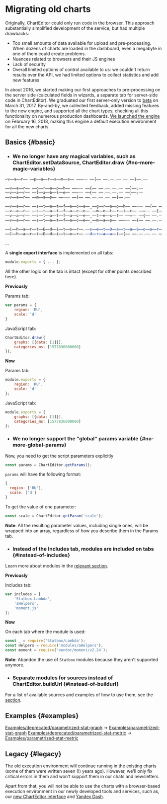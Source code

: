 
# Migrating old charts

Originally, ChartEditor could only run code in the browser.
This approach substantially simplified development of the service, but had multiple drawbacks:
- Too small amounts of data available for upload and pre-processing. When dozens of charts are loaded in the dashboard, even a megabyte in one of them could create problems.
- Nuances related to browsers and their JS engines
- Lack of security
- Overall limited options of control available to us: we couldn't return results over the API, we had limited options to collect statistics and add new features

In about 2016, we started making our first approaches to pre-processing on the server side (calculated fields in wizards, a separate tab for server-side code in ChartEditor).
We graduated our first server-only version to [beta](https://clubs.at.yandex-team.ru/statistics/1206) on March 31, 2017.
By-and-by, we collected feedback, added missing features to the new engine, and supported all the chart types, checking all this functionality on numerous production dashboards.
[We launched the engine](https://clubs.at.yandex-team.ru/statistics/1403) on February 16, 2018, making this engine a default execution environment for all the new charts.


## Basics {#basic}

*
   ### We no longer have any magical variables, such as ChartEditor.setDataSource, ChartEditor.draw {#no-more-magic-variables}

```js
̶v̶̶a̶̶r̶̶ ̶̶p̶̶a̶̶r̶̶a̶̶m̶̶s̶̶ ̶̶=̶̶ ̶̶{̶̶ ̶̶.̶̶.̶̶.̶̶ ̶̶}̶̶;̶̶
```
```js
̶̶v̶̶a̶̶r̶̶ ̶̶g̶̶r̶̶a̶̶p̶̶h̶̶ ̶̶=̶̶ ̶̶{̶̶ ̶̶.̶̶.̶̶.̶̶ ̶̶}̶̶;̶̶
̶̶v̶̶a̶̶r̶̶ ̶̶t̶̶a̶̶b̶̶l̶̶e̶̶ ̶̶=̶̶ ̶̶{̶̶ ̶̶.̶̶.̶̶.̶̶ ̶̶}̶̶;̶̶
̶̶v̶̶a̶̶r̶̶ ̶̶m̶̶a̶̶p̶̶ ̶̶=̶̶ ̶̶{̶̶ ̶̶.̶̶.̶̶.̶̶ ̶̶}̶̶;̶̶
```
```js
̶̶v̶̶a̶̶r̶̶ ̶̶s̶̶t̶̶a̶̶t̶̶f̶̶a̶̶c̶̶e̶̶_̶̶g̶̶r̶̶a̶̶p̶̶h̶̶ ̶̶=̶̶ ̶̶{̶̶ ̶̶.̶̶.̶̶.̶̶ ̶̶}̶̶;̶̶
̶̶v̶̶a̶̶r̶̶ ̶̶s̶̶t̶̶a̶̶t̶̶f̶̶a̶̶c̶̶e̶̶_̶̶m̶̶e̶̶t̶̶r̶̶i̶̶c̶̶ ̶̶=̶̶ ̶̶{̶̶ ̶̶.̶̶.̶̶.̶̶ ̶̶}̶̶;̶̶
̶̶v̶̶a̶̶r̶̶ ̶̶s̶̶t̶̶a̶̶t̶̶f̶̶a̶̶c̶̶e̶̶_̶̶t̶̶e̶̶x̶̶t̶̶ ̶̶=̶̶ ̶̶{̶̶ ̶̶.̶̶.̶̶.̶̶ ̶̶}̶̶;̶̶
̶̶v̶̶a̶̶r̶̶ ̶̶s̶̶t̶̶a̶̶t̶̶f̶̶a̶̶c̶̶e̶̶_̶̶m̶̶a̶̶p̶̶ ̶̶=̶̶ ̶̶{̶̶ ̶̶.̶̶.̶̶.̶̶ ̶̶}̶̶;̶
```
```js
̶̶C̶̶h̶̶a̶̶r̶̶t̶̶E̶̶d̶̶i̶̶t̶̶o̶̶r̶̶.̶̶s̶̶e̶̶t̶̶D̶̶a̶̶t̶̶a̶̶S̶̶o̶̶u̶̶r̶̶c̶̶e̶̶(̶̶{̶̶ ̶̶.̶̶.̶̶.̶̶ ̶̶}̶̶)̶̶
̶̶C̶̶h̶̶a̶̶r̶̶t̶̶E̶̶d̶̶i̶̶t̶̶o̶̶r̶̶.̶̶d̶̶r̶̶a̶̶w̶̶(̶̶{̶̶ ̶̶.̶̶.̶̶.̶̶ ̶̶}̶̶)̶
```
...

A **single export interface** is implemented on all tabs:

```js
module.exports = { ... };
```

All the other logic on the tab is intact (except for other points described here).

**Previously**

Params tab:

```js
var params = {
    region: 'RU',
    scale: 'd'
}
```

JavaScript tab:

```js
ChartEditor.draw({
    graphs: [{data: [1]}],
    categories_ms: [1577836800000]
});
```

**Now**

Params tab:

```js
module.exports = {
    region: 'RU',
    scale: 'd'
};
```

JavaScript tab:

```js
module.exports = {
    graphs: [{data: [1]}],
    categories_ms: [1577836800000]
};
```

*
   ### We no longer support the "global" params variable {#no-more-global-params}

Now, you need to get the script parameters explicitly

```js
const params = ChartEditor.getParams();
```

`params` will have the following format:

```js
{
  region: ['RU'],
  scale: ['d']
}
```

To get the value of one parameter:

```js
const scale = ChartEditor.getParam('scale');
```

**Note**: All the resulting parameter values, including single ones, will be wrapped into an array, regardless of how you describe them in the Params tab.

*
   ### Instead of the Includes tab, modules are included on tabs {#instead-of-includes}

Learn more about modules in the [relevant section](modules.md).

**Previously**

Includes tab:

```js
var includes = [
    'Statbox.Lambda',
    'aHelpers',
    'moment.js'
];
```

**Now**

On each tab where the module is used:

```js
const _ = require('Statbox/Lambda');
const Helpers = require('modules/aHelpers');
const moment = require('vendor/moment/v2.24');
```

**Note**: Abandon the use of `Statbox` modules because they aren't supported anymore.

*
   ### Separate modules for sources instead of ChartEditor.buildUrl {#instead-of-buildurl}

For a list of available sources and examples of how to use them, see the [section](sources/index.md#list-data-sources).

## Examples {#examples}

[Examples/deprecated/parametrized-stat-graph](https://charts.yandex-team.ru/editor/Examples/deprecated/parametrized-stat-graph) -> [Examples/parametrized-stat-graph](https://charts.yandex-team.ru/editor/Examples/parametrized-stat-graph)
[Examples/deprecated/parametrized-stat-metric](https://charts.yandex-team.ru/editor/Examples/deprecated/parametrized-stat-metric) -> [Examples/parametrized-stat-metric](https://charts.yandex-team.ru/editor/Examples/parametrized-stat-metric)

## Legacy {#legacy}

The old execution environment will continue running in the existing charts (some of them were written seven (!) years ago).
However, we'll only fix critical errors in them and won't support them in our chats and newsletters.

Apart from that, you will not be able to use the charts with a browser-based execution environment in our newly developed tools and services,
such as, our [new ChartEditor interface](https://clubs.at.yandex-team.ru/statistics/1796) and [Yandex Dash](../dash/migration.md).

